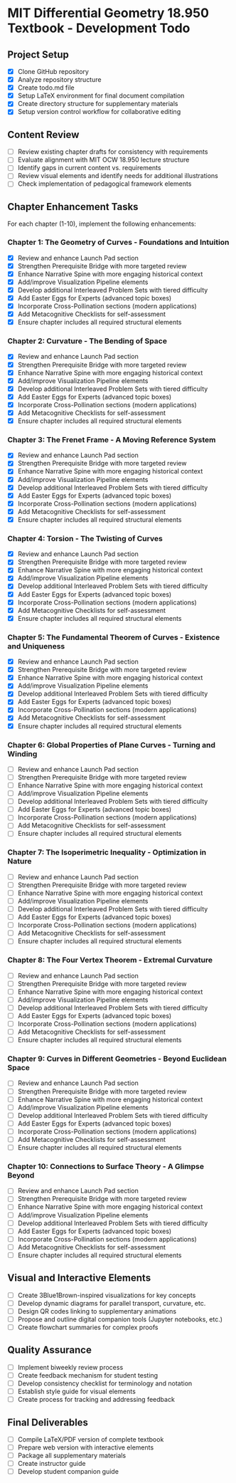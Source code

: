 # MIT Differential Geometry 18.950 Textbook - Development Todo

## Project Setup
- [x] Clone GitHub repository
- [x] Analyze repository structure
- [x] Create todo.md file
- [x] Setup LaTeX environment for final document compilation
- [x] Create directory structure for supplementary materials
- [x] Setup version control workflow for collaborative editing

## Content Review
- [ ] Review existing chapter drafts for consistency with requirements
- [ ] Evaluate alignment with MIT OCW 18.950 lecture structure
- [ ] Identify gaps in current content vs. requirements
- [ ] Review visual elements and identify needs for additional illustrations
- [ ] Check implementation of pedagogical framework elements

## Chapter Enhancement Tasks
For each chapter (1-10), implement the following enhancements:

### Chapter 1: The Geometry of Curves - Foundations and Intuition
- [x] Review and enhance Launch Pad section
- [x] Strengthen Prerequisite Bridge with more targeted review
- [x] Enhance Narrative Spine with more engaging historical context
- [x] Add/improve Visualization Pipeline elements
- [x] Develop additional Interleaved Problem Sets with tiered difficulty
- [x] Add Easter Eggs for Experts (advanced topic boxes)
- [x] Incorporate Cross-Pollination sections (modern applications)
- [x] Add Metacognitive Checklists for self-assessment
- [x] Ensure chapter includes all required structural elements

### Chapter 2: Curvature - The Bending of Space
- [x] Review and enhance Launch Pad section
- [x] Strengthen Prerequisite Bridge with more targeted review
- [x] Enhance Narrative Spine with more engaging historical context
- [x] Add/improve Visualization Pipeline elements
- [x] Develop additional Interleaved Problem Sets with tiered difficulty
- [x] Add Easter Eggs for Experts (advanced topic boxes)
- [x] Incorporate Cross-Pollination sections (modern applications)
- [x] Add Metacognitive Checklists for self-assessment
- [x] Ensure chapter includes all required structural elements

### Chapter 3: The Frenet Frame - A Moving Reference System
- [x] Review and enhance Launch Pad section
- [x] Strengthen Prerequisite Bridge with more targeted review
- [x] Enhance Narrative Spine with more engaging historical context
- [x] Add/improve Visualization Pipeline elements
- [x] Develop additional Interleaved Problem Sets with tiered difficulty
- [x] Add Easter Eggs for Experts (advanced topic boxes)
- [x] Incorporate Cross-Pollination sections (modern applications)
- [x] Add Metacognitive Checklists for self-assessment
- [x] Ensure chapter includes all required structural elements

### Chapter 4: Torsion - The Twisting of Curves
- [x] Review and enhance Launch Pad section
- [x] Strengthen Prerequisite Bridge with more targeted review
- [x] Enhance Narrative Spine with more engaging historical context
- [x] Add/improve Visualization Pipeline elements
- [x] Develop additional Interleaved Problem Sets with tiered difficulty
- [x] Add Easter Eggs for Experts (advanced topic boxes)
- [x] Incorporate Cross-Pollination sections (modern applications)
- [x] Add Metacognitive Checklists for self-assessment
- [x] Ensure chapter includes all required structural elements

### Chapter 5: The Fundamental Theorem of Curves - Existence and Uniqueness
- [x] Review and enhance Launch Pad section
- [x] Strengthen Prerequisite Bridge with more targeted review
- [x] Enhance Narrative Spine with more engaging historical context
- [x] Add/improve Visualization Pipeline elements
- [x] Develop additional Interleaved Problem Sets with tiered difficulty
- [x] Add Easter Eggs for Experts (advanced topic boxes)
- [x] Incorporate Cross-Pollination sections (modern applications)
- [x] Add Metacognitive Checklists for self-assessment
- [x] Ensure chapter includes all required structural elements

### Chapter 6: Global Properties of Plane Curves - Turning and Winding
- [ ] Review and enhance Launch Pad section
- [ ] Strengthen Prerequisite Bridge with more targeted review
- [ ] Enhance Narrative Spine with more engaging historical context
- [ ] Add/improve Visualization Pipeline elements
- [ ] Develop additional Interleaved Problem Sets with tiered difficulty
- [ ] Add Easter Eggs for Experts (advanced topic boxes)
- [ ] Incorporate Cross-Pollination sections (modern applications)
- [ ] Add Metacognitive Checklists for self-assessment
- [ ] Ensure chapter includes all required structural elements

### Chapter 7: The Isoperimetric Inequality - Optimization in Nature
- [ ] Review and enhance Launch Pad section
- [ ] Strengthen Prerequisite Bridge with more targeted review
- [ ] Enhance Narrative Spine with more engaging historical context
- [ ] Add/improve Visualization Pipeline elements
- [ ] Develop additional Interleaved Problem Sets with tiered difficulty
- [ ] Add Easter Eggs for Experts (advanced topic boxes)
- [ ] Incorporate Cross-Pollination sections (modern applications)
- [ ] Add Metacognitive Checklists for self-assessment
- [ ] Ensure chapter includes all required structural elements

### Chapter 8: The Four Vertex Theorem - Extremal Curvature
- [ ] Review and enhance Launch Pad section
- [ ] Strengthen Prerequisite Bridge with more targeted review
- [ ] Enhance Narrative Spine with more engaging historical context
- [ ] Add/improve Visualization Pipeline elements
- [ ] Develop additional Interleaved Problem Sets with tiered difficulty
- [ ] Add Easter Eggs for Experts (advanced topic boxes)
- [ ] Incorporate Cross-Pollination sections (modern applications)
- [ ] Add Metacognitive Checklists for self-assessment
- [ ] Ensure chapter includes all required structural elements

### Chapter 9: Curves in Different Geometries - Beyond Euclidean Space
- [ ] Review and enhance Launch Pad section
- [ ] Strengthen Prerequisite Bridge with more targeted review
- [ ] Enhance Narrative Spine with more engaging historical context
- [ ] Add/improve Visualization Pipeline elements
- [ ] Develop additional Interleaved Problem Sets with tiered difficulty
- [ ] Add Easter Eggs for Experts (advanced topic boxes)
- [ ] Incorporate Cross-Pollination sections (modern applications)
- [ ] Add Metacognitive Checklists for self-assessment
- [ ] Ensure chapter includes all required structural elements

### Chapter 10: Connections to Surface Theory - A Glimpse Beyond
- [ ] Review and enhance Launch Pad section
- [ ] Strengthen Prerequisite Bridge with more targeted review
- [ ] Enhance Narrative Spine with more engaging historical context
- [ ] Add/improve Visualization Pipeline elements
- [ ] Develop additional Interleaved Problem Sets with tiered difficulty
- [ ] Add Easter Eggs for Experts (advanced topic boxes)
- [ ] Incorporate Cross-Pollination sections (modern applications)
- [ ] Add Metacognitive Checklists for self-assessment
- [ ] Ensure chapter includes all required structural elements

## Visual and Interactive Elements
- [ ] Create 3Blue1Brown-inspired visualizations for key concepts
- [ ] Develop dynamic diagrams for parallel transport, curvature, etc.
- [ ] Design QR codes linking to supplementary animations
- [ ] Propose and outline digital companion tools (Jupyter notebooks, etc.)
- [ ] Create flowchart summaries for complex proofs

## Quality Assurance
- [ ] Implement biweekly review process
- [ ] Create feedback mechanism for student testing
- [ ] Develop consistency checklist for terminology and notation
- [ ] Establish style guide for visual elements
- [ ] Create process for tracking and addressing feedback

## Final Deliverables
- [ ] Compile LaTeX/PDF version of complete textbook
- [ ] Prepare web version with interactive elements
- [ ] Package all supplementary materials
- [ ] Create instructor guide
- [ ] Develop student companion guide
